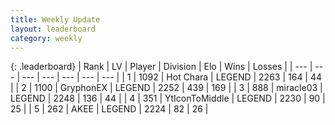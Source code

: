 ```yaml
---
title: Weekly Update
layout: leaderboard
category: weekly
---
```


{: .leaderboard}
| Rank | LV | Player | Division | Elo | Wins | Losses |
| --- | --- | --- | --- | --- | --- | --- |
| <span data-change="0">1</span> | 1092 | <span title="ID: 417840">Hot Chara</span> | LEGEND | <span data-change="9">2263</span> | <span data-change="65">164</span> | <span data-change="22">44</span> |
| <span data-change="0">2</span> | 1100 | <span title="ID: 315148">GryphonEX</span> | LEGEND | <span data-change="6">2252</span> | <span data-change="140">439</span> | <span data-change="39">169</span> |
| <span data-change="0">3</span> | 888 | <span title="ID: 416373">miracle03</span> | LEGEND | <span data-change="61">2248</span> | <span data-change="31">136</span> | <span data-change="6">44</span> |
| <span data-change="10">4</span> | 351 | <span title="ID: 108623">YtIconToMiddle</span> | LEGEND | <span data-change="161">2230</span> | <span data-change="60">90</span> | <span data-change="17">25</span> |
| <span data-change="1">5</span> | 262 | <span title="ID: 455100">AKEE</span> | LEGEND | <span data-change="103">2224</span> | <span data-change="23">82</span> | <span data-change="2">26</span> |